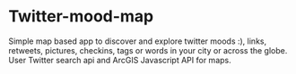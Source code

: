 Twitter-mood-map
================

Simple map based app to discover and explore twitter moods :), links, retweets, pictures, checkins, tags or words in your city or across the globe. User Twitter search api and ArcGIS Javascript API for maps.
